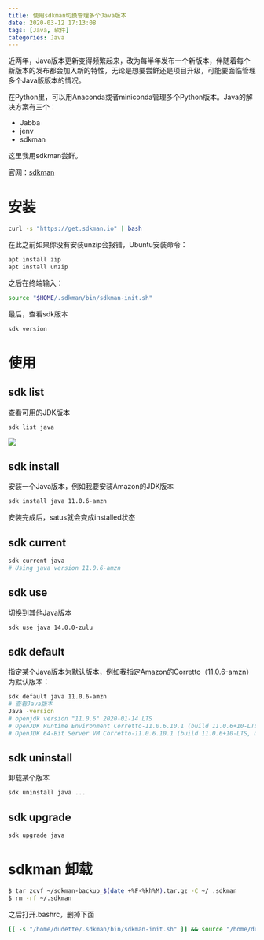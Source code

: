 ```yaml
---
title: 使用sdkman切换管理多个Java版本
date: 2020-03-12 17:13:08
tags: [Java, 软件]
categories: Java
---
```


近两年，Java版本更新变得频繁起来，改为每半年发布一个新版本，伴随着每个新版本的发布都会加入新的特性，无论是想要尝鲜还是项目升级，可能要面临管理多个Java版版本的情况。

<!--more-->

在Python里，可以用Anaconda或者miniconda管理多个Python版本。Java的解决方案有三个：

* Jabba
* jenv
* sdkman

这里我用sdkman尝鲜。

官网：[sdkman](<https://sdkman.io/>)

# 安装

```bash
curl -s "https://get.sdkman.io" | bash
```

在此之前如果你没有安装unzip会报错，Ubuntu安装命令：

```bash
apt install zip
apt install unzip
```

之后在终端输入：

```bash
source "$HOME/.sdkman/bin/sdkman-init.sh"
```

最后，查看sdk版本

```bash
sdk version
```

# 使用

## sdk list

查看可用的JDK版本

```bash
sdk list java
```

![](F:\Hexo\source\_posts\assets\Snipaste_2020-03-30_18-40-31.png)

## sdk install

安装一个Java版本，例如我要安装Amazon的JDK版本

```bash
sdk install java 11.0.6-amzn
```

安装完成后，satus就会变成installed状态

## sdk current

```bash
sdk current java
# Using java version 11.0.6-amzn
```

## sdk use

切换到其他Java版本

```bash
sdk use java 14.0.0-zulu
```

## sdk default

指定某个Java版本为默认版本，例如我指定Amazon的Corretto（11.0.6-amzn）为默认版本：

```bash
sdk default java 11.0.6-amzn
# 查看Java版本
Java -version
# openjdk version "11.0.6" 2020-01-14 LTS
# OpenJDK Runtime Environment Corretto-11.0.6.10.1 (build 11.0.6+10-LTS)
# OpenJDK 64-Bit Server VM Corretto-11.0.6.10.1 (build 11.0.6+10-LTS, mixed mode)
```

## sdk uninstall

卸载某个版本

```bash
sdk uninstall java ...
```

## sdk upgrade

```bash
sdk upgrade java
```

# sdkman 卸载

```bash
$ tar zcvf ~/sdkman-backup_$(date +%F-%kh%M).tar.gz -C ~/ .sdkman
$ rm -rf ~/.sdkman
```

之后打开.bashrc，删掉下面

```bash
[[ -s "/home/dudette/.sdkman/bin/sdkman-init.sh" ]] && source "/home/dudette/.sdkman/bin/sdkman-init.sh"
```







